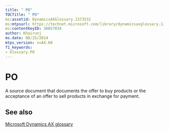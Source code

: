 ```yaml
---
title: " PO"
TOCTitle: " PO"
ms:assetid: DynamicsAXGlossary.1373532
ms:mtpsurl: https://technet.microsoft.com/library/dynamicsaxglossary.1373532(v=AX.60)
ms:contentKeyID: 36057034
author: Khairunj
ms.date: 08/25/2014
mtps_version: v=AX.60
f1_keywords:
- Glossary.PO
---
```


# PO

A source document that documents the offer to buy products or the acceptance of an offer to sell products in exchange for payment.

## See also

[Microsoft Dynamics AX glossary](glossary/microsoft-dynamics-ax-glossary.md)

  


